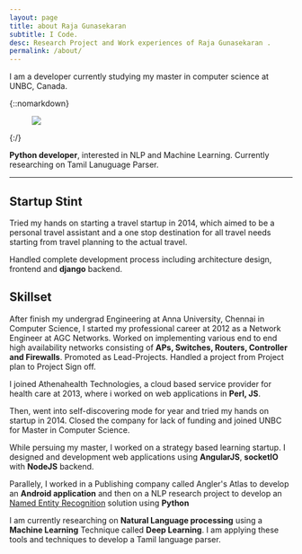 ```yaml
---
layout: page
title: about Raja Gunasekaran
subtitle: I Code.
desc: Research Project and Work experiences of Raja Gunasekaran .
permalink: /about/
---
```


<div class="pretty-links">

<div class="lead lead-about">I am a developer currently studying my master in computer science at UNBC, Canada.
</div>

{::nomarkdown} 
<figure class="site-profile">
    <img src="{{ site.baseurl }}/assets/img/profile.png">
</figure>
{:/}

**Python developer**, interested in NLP and Machine Learning. Currently researching on Tamil Lanuguage Parser.

---

## Startup Stint
Tried my hands on starting a travel startup in 2014, which aimed to be a personal travel assistant and a one stop destination for all travel needs starting from travel planning to the actual travel.

Handled complete development process including architecture design, frontend and **django** backend.

## Skillset

After finish my undergrad Engineering at Anna University, Chennai in Computer Science, I started my professional career at 2012 as a Network Engineer at AGC Networks. Worked on implementing various end to end high availability networks consisting of **APs, Switches, Routers, Controller and Firewalls**. Promoted as Lead-Projects. Handled a project from Project plan to Project Sign off.

I joined Athenahealth Technologies, a cloud based service provider for health care at 2013, where i worked on web applications in **Perl, JS**.

Then, went into self-discovering mode for year and tried my hands on startup in 2014. Closed the company for lack of funding and joined UNBC for Master in Computer Science.

While persuing my master, I worked on a strategy based learning startup. I designed and development web applications using **AngularJS**, **socketIO** with **NodeJS** backend. 

Parallely, I worked in a Publishing company called Angler's Atlas to develop an **Android application** and then on a NLP research project to develop an [Named Entity Recognition](https://en.wikipedia.org/wiki/Named-entity_recognition) solution using **Python**

I am currently researching on **Natural Language processing** using a **Machine Learning** Technique called **Deep Learning**. I am applying these tools and techniques to develop a Tamil language parser.


</div>

